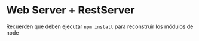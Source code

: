 # Web Server + RestServer
Recuerden que deben ejecutar ```npm install``` para reconstruir los módulos de node